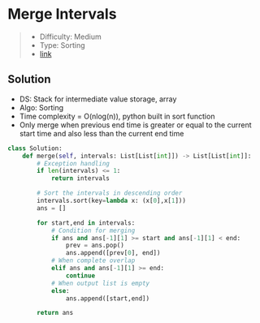 # Merge Intervals

> - Difficulty: Medium
> - Type: Sorting
> - [link](https://leetcode.com/problems/merge-intervals/)

## Solution

- DS: Stack for intermediate value storage, array
- Algo: Sorting
- Time complexity = O(nlog(n)), python built in sort function
- Only merge when previous end time is greater or equal to the current start time and also less than the current end time

```Python
class Solution:
    def merge(self, intervals: List[List[int]]) -> List[List[int]]:
        # Exception handling
        if len(intervals) <= 1:
            return intervals

        # Sort the intervals in descending order
        intervals.sort(key=lambda x: (x[0],x[1]))
        ans = []

        for start,end in intervals:
            # Condition for merging
            if ans and ans[-1][1] >= start and ans[-1][1] < end:
                prev = ans.pop()
                ans.append([prev[0], end])
            # When complete overlap
            elif ans and ans[-1][1] >= end:
                continue
            # When output list is empty
            else:
                ans.append([start,end])

        return ans
```
